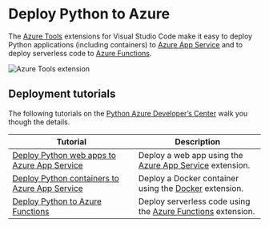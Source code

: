 # Deploy Python to Azure

The [Azure Tools](https://marketplace.visualstudio.com/items?itemName=ms-vscode.vscode-node-azure-pack) extensions for Visual Studio Code make it easy to deploy Python applications (including containers) to [Azure App Service](https://azure.microsoft.com/services/app-service) and to deploy serverless code to [Azure Functions](https://azure.microsoft.com/services/functions).

![Azure Tools extension](images/azure/azure-tools.png)

## Deployment tutorials

The following tutorials on the [Python Azure Developer’s Center](https://docs.microsoft.com/azure/python) walk you though the details.

<table><colgroup><col style="width: 50%" /><col style="width: 50%" /></colgroup><thead><tr class="header"><th>Tutorial</th><th>Description</th></tr></thead><tbody><tr class="odd"><td><a href="https://docs.microsoft.com/azure/python/tutorial-deploy-app-service-on-linux-01">Deploy Python web apps to Azure App Service</a></td><td>Deploy a web app using the <a href="https://marketplace.visualstudio.com/items?itemName=ms-azuretools.vscode-azureappservice">Azure App Service</a> extension.</td></tr><tr class="even"><td><a href="https://docs.microsoft.com/azure/python/tutorial-deploy-containers-01">Deploy Python containers to Azure App Service</a></td><td>Deploy a Docker container using the <a href="https://marketplace.visualstudio.com/items?itemName=ms-azuretools.vscode-docker">Docker</a> extension.</td></tr><tr class="odd"><td><a href="https://docs.microsoft.com/azure/python/tutorial-vs-code-serverless-python-01">Deploy Python to Azure Functions</a></td><td>Deploy serverless code using the <a href="https://marketplace.visualstudio.com/items?itemName=ms-azuretools.vscode-azurefunctions">Azure Functions</a> extension.</td></tr></tbody></table>
